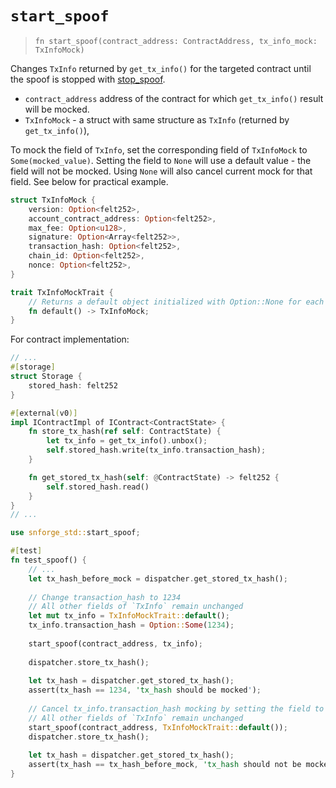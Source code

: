 # `start_spoof`

> `fn start_spoof(contract_address: ContractAddress, tx_info_mock: TxInfoMock)`

Changes `TxInfo` returned by `get_tx_info()` for the targeted contract until the spoof is stopped
with [stop_spoof](./stop_spoof.md).

- `contract_address` address of the contract for which `get_tx_info()` result will be mocked.
- `TxInfoMock` - a struct with same structure as `TxInfo` (returned by `get_tx_info()`), 

To mock the field of `TxInfo`, set the corresponding field of `TxInfoMock` to `Some(mocked_value)`. Setting the field to `None` will use a default value - the field will not be mocked. Using `None` will also cancel current mock for that field. See below for practical example.

```rust
struct TxInfoMock {
    version: Option<felt252>,
    account_contract_address: Option<felt252>,
    max_fee: Option<u128>,
    signature: Option<Array<felt252>>,
    transaction_hash: Option<felt252>,
    chain_id: Option<felt252>,
    nonce: Option<felt252>,
}

trait TxInfoMockTrait {
    // Returns a default object initialized with Option::None for each field  
    fn default() -> TxInfoMock;
}
```

For contract implementation:

```rust
// ...
#[storage]
struct Storage {
    stored_hash: felt252
}

#[external(v0)]
impl IContractImpl of IContract<ContractState> {
    fn store_tx_hash(ref self: ContractState) {
        let tx_info = get_tx_info().unbox();
        self.stored_hash.write(tx_info.transaction_hash);
    }

    fn get_stored_tx_hash(self: @ContractState) -> felt252 {
        self.stored_hash.read()
    }
}
// ...
```

```rust
use snforge_std::start_spoof;

#[test]
fn test_spoof() {
    // ...
    let tx_hash_before_mock = dispatcher.get_stored_tx_hash();
    
    // Change transaction_hash to 1234
    // All other fields of `TxInfo` remain unchanged
    let mut tx_info = TxInfoMockTrait::default();
    tx_info.transaction_hash = Option::Some(1234);
    
    start_spoof(contract_address, tx_info);
    
    dispatcher.store_tx_hash();
    
    let tx_hash = dispatcher.get_stored_tx_hash();
    assert(tx_hash == 1234, 'tx_hash should be mocked');
    
    // Cancel tx_info.transaction_hash mocking by setting the field to `None`
    // All other fields of `TxInfo` remain unchanged
    start_spoof(contract_address, TxInfoMockTrait::default());
    dispatcher.store_tx_hash();
    
    let tx_hash = dispatcher.get_stored_tx_hash();
    assert(tx_hash == tx_hash_before_mock, 'tx_hash should not be mocked anymore');
}
```
